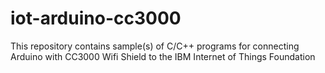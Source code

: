 # iot-arduino-cc3000
This repository contains sample(s) of C/C++ programs for connecting Arduino with CC3000 Wifi Shield to the IBM Internet of Things Foundation
